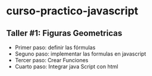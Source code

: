 # curso-practico-javascript

## Taller #1: Figuras Geometricas

- Primer paso: definir las fórmulas
- Seguno paso: implementar las formulas en javascript
- Tercer paso: Crear Funciones
- Cuarto paso: Integrar java Script con html
